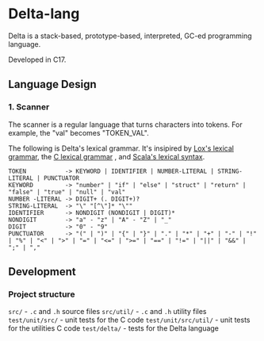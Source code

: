 # Delta-lang

Delta is a stack-based, prototype-based, interpreted, GC-ed programming language.

Developed in C17.

## Language Design

### 1. Scanner

The scanner is a regular language that turns characters into tokens. For example, the "val" becomes "TOKEN_VAL".

The following is Delta's lexical grammar. It's insipired by [Lox's lexical grammar](https://craftinginterpreters.com/appendix-i.html), the [C lexical grammar](https://learn.microsoft.com/en-us/cpp/c-language/lexical-grammar?view=msvc-170) , and [Scala's lexical syntax](https://www.scala-lang.org/files/archive/spec/2.12/01-lexical-syntax.html#identifiers).

```
TOKEN           -> KEYWORD | IDENTIFIER | NUMBER-LITERAL | STRING-LITERAL | PUNCTUATOR
KEYWORD         -> "number" | "if" | "else" | "struct" | "return" | "false" | "true" | "null" | "val"
NUMBER -LITERAL -> DIGIT+ (. DIGIT+)?
STRING-LITERAL  -> "\" "[^\"]* "\""
IDENTIFIER      -> NONDIGIT (NONDIGIT | DIGIT)*
NONDIGIT        -> "a" - "z" | "A" - "Z" | "_"
DIGIT           -> "0" - "9"
PUNCTUATOR      -> "(" | ")" | "{" | "}" | "." | "*" | "+" | "-" | "!" | "%" | "<" | ">" | "=" | "<=" | ">=" | "==" | "!=" | "||" | "&&" | ";" | ","
```

## Development

### Project structure

`src/` - `.c` and `.h` source files
`src/util/` - `.c` and `.h` utility files
`test/unit/src/` - unit tests for the C code
`test/unit/src/util/` - unit tests for the utilities C code
`test/delta/` - tests for the Delta language
